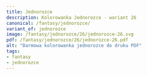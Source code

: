 ```yaml
---
title: Jednorozce
description: Kolorowanka Jednorozce - wariant 26
canonical: /fantasy/jednorozce/
variant_of: jednorozce
image: /fantasy/jednorozce/26/jednorozce-26.svg
pdf: /fantasy/jednorozce/26/jednorozce-26.pdf
alt: "Darmowa kolorowanka jednorozce do druku PDF"
tags:
- fantasy
- jednorozce
---
```

